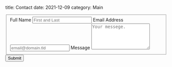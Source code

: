 title: Contact
date: 2021-12-09
category: Main


<link rel="stylesheet" href="/static/theme/css/formspree.css" type="text/css" />

<form class="text-muted" id="fs-frm" name="simple-contact-form" accept-charset="utf-8" action="https://formspree.io/f/xnqwdnle" method="post">
  <fieldset id="fs-frm-inputs">
    <label for="full-name">Full Name</label>
    <input type="text" name="name" id="full-name" placeholder="First and Last" required="">
    <label for="email-address">Email Address</label>
    <input type="email" name="_replyto" id="email-address" placeholder="email@domain.tld" required="">
    <label for="message">Message</label>
    <textarea rows="5" name="message" id="message" placeholder="Your messege." required=""></textarea>
    <input type="hidden" name="_subject" id="email-subject" value="Contact Form Submission">
  </fieldset>
  <input type="submit" value="Submit">
</form>


<script type="text/javascript">
  function codeAddress() {
    document.getElementById("fs-frm").reset();
  }
  window.onload = codeAddress;
  </script>